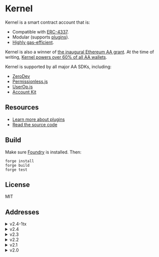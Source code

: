 # Kernel

Kernel is a smart contract account that is:

- Compatible with [ERC-4337](https://eips.ethereum.org/EIPS/eip-4337).
- Modular (supports [plugins](./src/validator)).
- [Highly gas-efficient](https://github.com/zerodevapp/aa-benchmark).

Kernel is also a winner of [the inaugural Ethereum AA grant](https://erc4337.mirror.xyz/hRn_41cef8oKn44ZncN9pXvY3VID6LZOtpLlktXYtmA). At the time of writing, [Kernel powers over 60% of all AA wallets](https://twitter.com/SixdegreeLab/status/1705585256638849325?s=20).

Kernel is supported by all major AA SDKs, including:

- [ZeroDev](https://docs.zerodev.app/)
- [Permissionless.js](https://docs.pimlico.io/permissionless/how-to/accounts/use-kernel-account)
- [UserOp.js](https://docs.stackup.sh/docs/useropjs-presets#kernel)
- [Account Kit](https://github.com/alchemyplatform/aa-sdk/tree/main/packages/accounts/src/kernel-zerodev)

## Resources

- [Learn more about plugins](https://docs.zerodev.app/sdk/plugins/intro)
- [Read the source code](https://github.com/zerodevapp/kernel)

## Build

Make sure [Foundry](https://github.com/foundry-rs/foundry) is installed. Then:

```
forge install
forge build
forge test
```

## License

MIT

## Addresses

<details>
<summary>v2.4-1tx</summary>

| Name          | Address                                    |
| ------------- | ------------------------------------------ |
| KernelFactory | 0x2b5f79B0a0A78Ecc9E339Cc6cb5d86de05Aa9364 |

</details>

<details>
<summary>v2.4</summary>

| Name                | Address                                    |
| ------------------- | ------------------------------------------ |
| Kernel              | 0xd3082872F8B06073A021b4602e022d5A070d7cfC |
| KernelFactory       | 0x5de4839a76cf55d0c90e2061ef4386d962E15ae3 |
| SessionKeyValidator | 0xB8E3c4bEaACAd06f6092793012DA4a8cB23D6123 |
| ECDSA Validator     | 0xd9AB5096a832b9ce79914329DAEE236f8Eea0390 |

</details>

<details>
<summary>v2.3</summary>

| Name                | Address                                    |
| ------------------- | ------------------------------------------ |
| Kernel              | 0xD3F582F6B4814E989Ee8E96bc3175320B5A540ab |
| KernelFactory       | 0x5de4839a76cf55d0c90e2061ef4386d962E15ae3 |
| KernelLite          | 0x482EC42E88a781485E1B6A4f07a0C5479d183291 |
| SessionKeyValidator | 0xB8E3c4bEaACAd06f6092793012DA4a8cB23D6123 |
| ECDSA Validator     | 0xd9AB5096a832b9ce79914329DAEE236f8Eea0390 |

</details>

<details>
<summary>v2.2</summary>

| Name                | Address                                    |
| ------------------- | ------------------------------------------ |
| Kernel              | 0x0DA6a956B9488eD4dd761E59f52FDc6c8068E6B5 |
| KernelFactory       | 0x5de4839a76cf55d0c90e2061ef4386d962E15ae3 |
| KernelLite          | 0xbEdb61Be086F3f15eE911Cc9AB3EEa945DEbFa96 |
| SessionKeyValidator | 0xB8E3c4bEaACAd06f6092793012DA4a8cB23D6123 |
| ECDSA Validator     | 0xd9AB5096a832b9ce79914329DAEE236f8Eea0390 |

</details>

<details>
<summary>v2.1</summary>

| Name                | Address                                    |
| ------------------- | ------------------------------------------ |
| Kernel              | 0xf048AD83CB2dfd6037A43902a2A5Be04e53cd2Eb |
| KernelFactory       | 0x5de4839a76cf55d0c90e2061ef4386d962E15ae3 |
| SessionKeyValidator | 0xB8E3c4bEaACAd06f6092793012DA4a8cB23D6123 |
| ECDSA Validator     | 0xd9AB5096a832b9ce79914329DAEE236f8Eea0390 |

</details>

<details>
<summary>v2.0</summary>

| Name            | Address                                    |
| --------------- | ------------------------------------------ |
| Kernel          | 0xeB8206E02f6AB1884cfEa58CC7BabdA7d55aC957 |
| TempKernel      | 0x727A10897e70cd3Ab1a6e43d59A12ab0895A4995 |
| KernelFactory   | 0x12358cA00141D09cB90253F05a1DD16bE93A8EE6 |
| ECDSA Validator | 0x180D6465F921C7E0DEA0040107D342c87455fFF5 |
| ECDSA Factory   | 0xAf299A1f51560F51A1F3ADC0a5991Ac74b61b0BE |

</details>
